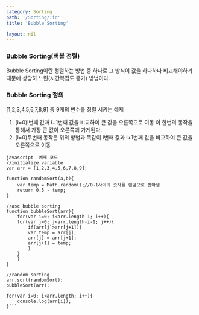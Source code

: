 ```yaml
---
category: Sorting
path: '/Sorting/:id'
title: 'Bubble Sorting'

layout: nil
---
```


### Bubble Sorting(버블 정렬)
Bubble Sorting이란 정렬하는 방법 중 하나로 그 방식이 값을 하나하나 비교해야하기 때문에 상당히 느린(시간복잡도 증가) 방법이다.

### Bubble Sorting 정의

[1,2,3,4,5,6,7,8,9] 총 9개의 변수를 정렬 시키는 예제 
1. (i=0)i번째 값과 i+1번째 값을 비교하여 큰 값을 오른쪽으로 이동
   이 한번의 동작을 통해서 가장 큰 값이 오른쪽에 가게된다.
2. (i=0)두번째 동작은 위의 방법과 똑같이 i번째 값과 i+1번째 값을 비교하여 큰 값을 오른쪽으로 이동

```
javascript  예제 코드
//initialize variable
var arr = [1,2,3,4,5,6,7,8,9];

function randomSort(a,b){
    var temp = Math.random();//0~1사이의 숫자를 랜덤으로 뽑아냄
    return 0.5 - temp;
}

//asc bubble sorting
function bubbleSort(arr){
    for(var i=0; i<arr.length-1; i++){
    for(var j=0; j<arr.length-i-1; j++){
        if(arr[j]>arr[j+1]){
        var temp = arr[j];
        arr[j] = arr[j+1];
        arr[j+1] = temp;
        }
    }
    }
}

//random sorting
arr.sort(randomSort);
bubbleSort(arr);

for(var i=0; i<arr.length; i++){
    console.log(arr[i]);
}```

